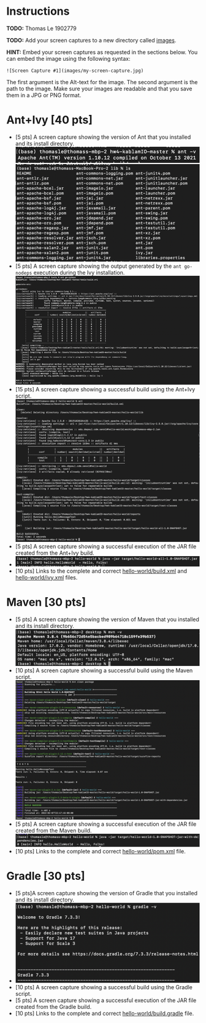 # Instructions
**TODO:** Thomas Le 1902779

**TODO:** Add your screen captures to a new directory called [images](images).

**HINT:** Embed your screen captures as requested in the sections below. You can embed the image using the following syntax:

```
![Screen Capture #1](images/my-screen-capture.jpg)
```

The first argument is the Alt-text for the image. The second argument is the path to the image. Make sure your images are readable and that you save them in a JPG or PNG format.

# Ant+Ivy [40 pts]
- [5 pts] A screen capture showing the version of Ant that you installed and its install directory.
![Screen Capture #1](images/ant-v.jpg)
![Screen Capture #2](images/antdirectory.png)
- [5 pts] A screen capture showing the output generated by the `ant go-nodeps` execution during the Ivy installation.
![Screen Capture #3](images/ant-go-nodeps.png)
- [15 pts] A screen capture showing a successful build using the Ant+Ivy script.
![Screen Capture #4](images/antivybuild.png)
- [5 pts] A screen capture showing a successful execution of the JAR file created from the Ant+Ivy build.
- ![Screen Capture #6](images/antsnap.png)
- [10 pts] Links to the complete and correct [hello-world/build.xml](hello-world/build.xml) and [hello-world/ivy.xml](hello-world/ivy.xml) files.

# Maven [30 pts]
- [5 pts] A screen capture showing the version of Maven that you installed and its install directory.
![Screen Capture #5](images/maveninstall.png)
- [10 pts] A screen capture showing a successful build using the Maven script.
![Screen Capture #7](images/mvnclean.png)
- [5 pts] A screen capture showing a successful execution of the JAR file created from the Maven build.
![Screen Capture #8](images/mvndep.png)
- [10 pts] Links to the complete and correct [hello-world/pom.xml](hello-world/pom.xml) file.

# Gradle [30 pts]
- [5 pts]A screen capture showing the version of Gradle that you installed and its install directory.
- ![Screen Capture #9](images/gradleinstall.png)
- [10 pts] A screen capture showing a successful build using the Gradle script.
- [5 pts] A screen capture showing a successful execution of the JAR file created from the Gradle build.
- [10 pts] Links to the complete and correct [hello-world/build.gradle](hello-world/build.gradle) file.
